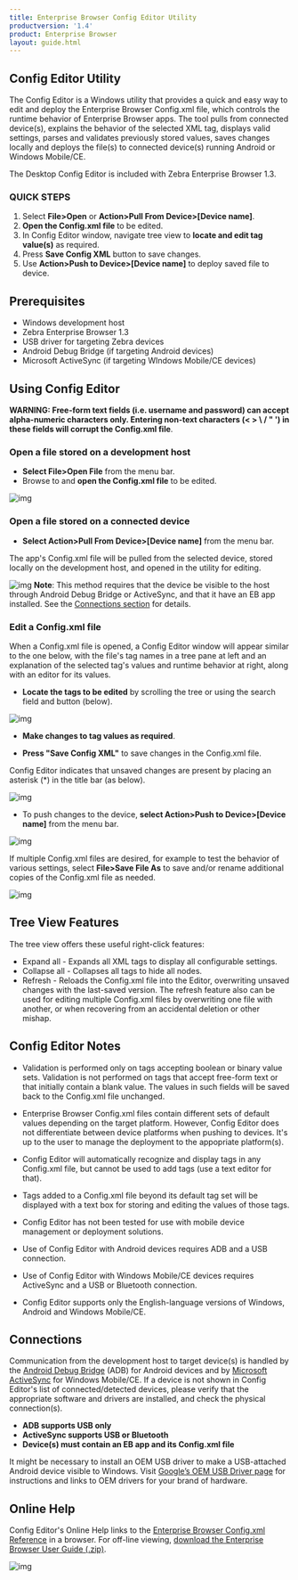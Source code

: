 ```yaml
---
title: Enterprise Browser Config Editor Utility
productversion: '1.4'
product: Enterprise Browser
layout: guide.html
---
```



## Config Editor Utility 

The Config Editor is a Windows utility that provides a quick and easy way to edit and deploy the Enterprise Browser Config.xml file, which controls the runtime behavior of Enterprise Browser apps. The tool pulls from connected device(s), explains the behavior of the selected XML tag, displays valid settings, parses and validates previously stored values, saves changes locally and deploys the file(s) to connected device(s) running Android or Windows Mobile/CE. 

The Desktop Config Editor is included with Zebra Enterprise Browser 1.3. 

### QUICK STEPS
1. Select **File>Open** or **Action>Pull From Device>[Device name]**.
2. **Open the Config.xml file** to be edited. 
3. In Config Editor window, navigate tree view to **locate and edit tag value(s)** as required.
4. Press **Save Config XML** button to save changes.
5. Use **Action>Push to Device>[Device name]** to deploy saved file to device. 

## Prerequisites
* Windows development host
* Zebra Enterprise Browser 1.3
* USB driver for targeting Zebra devices
* Android Debug Bridge (if targeting Android devices)
* Microsoft ActiveSync (if targeting WIndows Mobile/CE devices)

## Using Config Editor

**WARNING: Free-form text fields (i.e. username and password) can accept alpha-numeric characters only. Entering non-text characters (< > \ / " ') in these fields will corrupt the Config.xml file**. 

### Open a file stored on a development host

* **Select File>Open File** from the menu bar.
* Browse to and **open the Config.xml file** to be edited.

![img](../../images/Utilities/ConfigEditor_02.png)

### Open a file stored on a connected device 

* **Select Action>Pull From Device>[Device name]** from the menu bar.

The app's Config.xml file will be pulled from the selected device, stored locally on the development host, and opened in the utility for editing. 

![img](../../images/Utilities/ConfigEditor_03.png)
**Note**: This method requires that the device be visible to the host through Android Debug Bridge or ActiveSync, and that it have an EB app installed. See the [Connections section](/enterprise-browser/1-4/guide/ConfigEditor?Connections) for details. 

### Edit a Config.xml file

When a Config.xml file is opened, a Config Editor window will appear similar to the one below, with the file's tag names in a tree pane at left and an explanation of the selected tag's values and runtime behavior at right, along with an editor for its values. 

* **Locate the tags to be edited** by scrolling the tree or using the search field and button (below). 

![img](../../images/Utilities/ConfigEditor_04.png)

* **Make changes to tag values as required**. 

* **Press "Save Config XML"** to save changes in the Config.xml file.

Config Editor indicates that unsaved changes are present by placing an asterisk (*) in the title bar (as below). 

![img](../../images/Utilities/ConfigEditor_05.png)

* To push changes to the device, **select Action>Push to Device>[Device name]** from the menu bar.

![img](../../images/Utilities/ConfigEditor_06.png)

If multiple Config.xml files are desired, for example to test the behavior of various settings, select **File>Save File As** to save and/or rename additional copies of the Config.xml file as needed. 

![img](../../images/Utilities/ConfigEditor_07.png)

## Tree View Features
The tree view offers these useful right-click features: 

* Expand all - Expands all XML tags to display all configurable settings.
* Collapse all - Collapses all tags to hide all nodes. 
* Refresh - Reloads the Config.xml file into the Editor, overwriting unsaved changes with the last-saved version. The refresh feature also can be used for editing multiple Config.xml files by overwriting one file with another, or when recovering from an accidental deletion or other mishap. 

## Config Editor Notes

* Validation is performed only on tags accepting boolean or binary value sets. Validation is not performed on tags that accept free-form text or that initially contain a blank value. The values in such fields will be saved back to the Config.xml file unchanged. 

* Enterprise Browser Config.xml files contain different sets of default values depending on the target platform. However, Config Editor does not differentiate between device platforms when pushing to devices. It's up to the user to manage the deployment to the appopriate platform(s). 

* Config Editor will automatically recognize and display tags in any Config.xml file, but cannot be used to add tags (use a text editor for that). 

* Tags added to a Config.xml file beyond its default tag set will be displayed with a text box for storing and editing the values of those tags. 

* Config Editor has not been tested for use with mobile device management or deployment solutions. 

* Use of Config Editor with Android devices requires ADB and a USB connection. 

* Use of Config Editor with Windows Mobile/CE devices requires ActiveSync and a USB or Bluetooth connection.  

* Config Editor supports only the English-language versions of Windows, Android and Windows Mobile/CE. 

## Connections
Communication from the development host to target device(s) is handled by the [Android Debug Bridge](http://developer.android.com/tools/help/adb.html) (ADB) for Android devices and by [Microsoft ActiveSync](http://www.microsoft.com/en-us/download/details.aspx?id=15) for Windows Mobile/CE. If a device is not shown in Config Editor's list of connected/detected devices, please verify that the appropriate software and drivers are installed, and check the physical connection(s). 

* **ADB supports USB only**
* **ActiveSync supports USB or Bluetooth** 
* **Device(s) must contain an EB app and its Config.xml file**  

It might be necessary to install an OEM USB driver to make a USB-attached Android device visible to Windows. Visit [Google’s OEM USB Driver page](http://developer.android.com/tools/extras/oem-usb.html) for instructions and links to OEM drivers for your brand of hardware.

## Online Help 
Config Editor's Online Help links to the [Enterprise Browser Config.xml Reference](/enterprise-browser/1-4/guide/configreference) in a browser. For off-line viewing, [download the Enterprise Browser User Guide (.zip)](https://github.com/EBZebra/docs/archive/gh-pages.zip). 

![img](../../images/Utilities/ConfigEditor_08.png)



